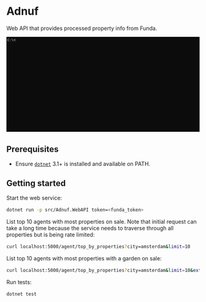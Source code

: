 # Adnuf

Web API that provides processed property info from Funda.

![Demo](assets/demo.gif)

## Prerequisites

* Ensure [`dotnet`](https://github.com/dotnet/cli) 3.1+ is installed and available on PATH.

## Getting started

Start the web service:

```sh
dotnet run -p src/Adnuf.WebAPI token=<funda_token>
```

List top 10 agents with most properties on sale. Note that initial request can take a long time
because the service needs to traverse through all properties but is being rate limited:

```sh
curl localhost:5000/agent/top_by_properties?city=amsterdam&limit=10
```

List top 10 agents with most properties with a garden on sale:

```sh
curl localhost:5000/agent/top_by_properties?city=amsterdam&limit=10&extras=garden

```

Run tests:

```sh
dotnet test
```
